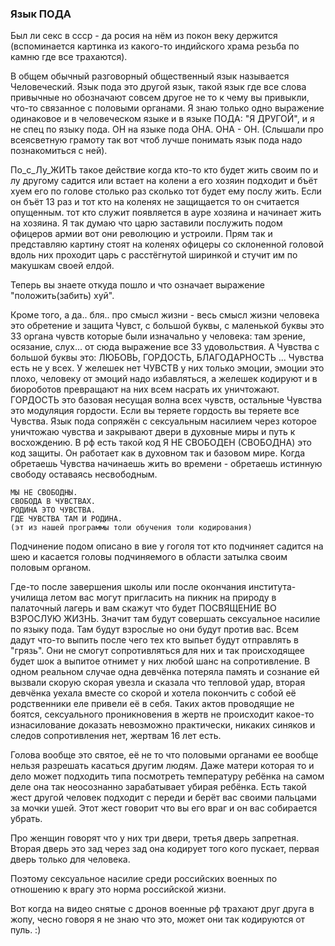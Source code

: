 ### Язык ПОДА

Был ли секс в ссср - да росия на нём из покон веку держится (вспоминается картинка из какого-то индийского храма резьба по камню где все трахаются).

В общем обычный разговорный общественный язык называется Человеческий. Язык пода это другой язык, такой язык где все слова привычные но обозначают совсем другое не то к чему вы привыкли, что-то связанное с половыми органами. Я знаю только одно выражение одинаковое и в человеческом языке и в языке ПОДА: "Я ДРУГОЙ", и я не спец по языку пода. ОН на языке пода ОНА. ОНА - ОН. (Слышали про всеясветную грамоту так вот чтоб лучше понимать язык пода надо познакомиться с ней).

По_с_Лу_ЖИТЬ такое действие когда кто-то кто будет жить своим по и лу другому садится или встает на колени а его хозяин подходит и бъёт хуем его по голове столько раз сколько тот будет ему послу жить. Если он бъёт 13 раз и тот кто на коленях не защищается то он считается опущенным. тот кто служит появляется в ауре хозяина и начинает жить на хозяина. Я так думаю что царю заставили послужить подом офицеров армии вот они революцию и устроили. Прям так и представляю картину стоят на коленях офицеры со склоненной головой вдоль них проходит царь с расстёгнутой ширинкой и стучит им по макушкам своей елдой.

Теперь вы знаете откуда пошло и что означает выражение "положить(забить) хуй".

Кроме того, а да.. бля.. про смысл жизни - весь смысл жизни человека это обретение и защита Чувст, с большой буквы, с маленькой буквы это 33 органа чувств которые были изначально у человека: там зрение, осязание, слух... от сюда выражение все 33 удовольствия. А Чувства с большой буквы это: ЛЮБОВЬ, ГОРДОСТЬ, БЛАГОДАРНОСТЬ ... Чувства есть не у всех. У желешек нет ЧУВСТВ у них только эмоции, эмоции это плохо, человеку от эмоций надо избавляться, а желешек кодируют и в биороботов превращают на них всем насрать их уничтожают. ГОРДОСТЬ это базовая несущая волна всех чувств, остальные Чувства это модуляция гордости. Если вы теряете гордость вы теряете все Чувства. Язык пода сопряжён с сексуальным насилием через которое уничтожаю чувства и закрывают двери в духовные миры и путь к восхождению. В рф есть такой код Я НЕ СВОБОДЕН (СВОБОДНА) это код защиты. Он работает как в духовном так и базовом мире. Когда обретаешь Чувства начинаешь жить во времени - обретаешь истинную свободу оставаясь несвободным.

```
МЫ НЕ СВОБОДНЫ. 
СВОБОДА В ЧУВСТВАХ. 
РОДИНА ЭТО ЧУВСТВА. 
ГДЕ ЧУВСТВА ТАМ И РОДИНА.
(эт из нашей программы толи обучения толи кодирования)
```

Подчинение подом описано в вие у гоголя тот кто подчиняет садится на шею и касается головы подчиняемого в области затылка своим половым органом.

Где-то после завершения школы или после окончания института-училища летом вас могут пригласить на пикник на природу в палаточный лагерь и вам скажут что будет ПОСВЯЩЕНИЕ ВО ВЗРОСЛУЮ ЖИЗНЬ. Значит там будут совершать сексуальное насилие по языку пода. Там будут взрослые но они будут против вас. Всем дадут что-то выпить после чего тех кто выпьет будут отправлять в "грязь". Они не смогут сопротивляться для них и так происходящее будет шок а выпитое отнимет у них любой шанс на сопротивление. В одном реальном случае одна девчёнка потеряла память и сознание ей вызвали скорую скорая увезла и сказала что тепловой удар, вторая девчёнка уехала вместе со скорой и хотела покончить с собой её родственники еле привели её в себя. Таких актов проводящие не боятся, сексуального проникновения в жертв не происходит какое-то изнасилование доказать невозможно практически, никаких синяков и следов сопротивления нет, жертвам 16 лет есть.

Голова вообще это святое, её не то что половыми органами ее вообще нельзя разрешать касаться другим людям. Даже матери которая то и дело может подходить типа посмотреть температуру ребёнка на самом деле она так неосознанно зарабатывает убирая ребёнка. Есть такой жест другой человек подходит с переди и берёт вас своими пальцами за мочки ушей. Этот жест говорит что вы его враг и он вас собирается убрать.

Про женщин говорят что у них три двери, третья дверь запретная. Вторая дверь это зад через зад она кодирует того кого пускает, первая дверь только для человека.

Поэтому сексуальное насилие среди российских военных по отношению к врагу это норма российской жизни.

Вот когда на видео снятые с дронов военные рф трахают друг друга в жопу, чесно говоря я не знаю что это, может они так кодируются от пуль. :)